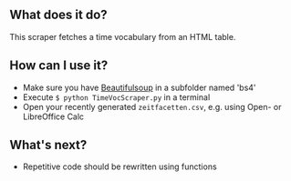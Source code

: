 ## What does it do? ##
This scraper fetches a time vocabulary from an HTML table.


## How can I use it? ##
* Make sure you have [Beautifulsoup](http://www.crummy.com/software/BeautifulSoup/) in a subfolder named 'bs4'
* Execute `$ python TimeVocScraper.py` in a terminal
* Open your recently generated `zeitfacetten.csv`, e.g. using Open- or LibreOffice Calc

## What's next? ##
* Repetitive code should be rewritten using functions

